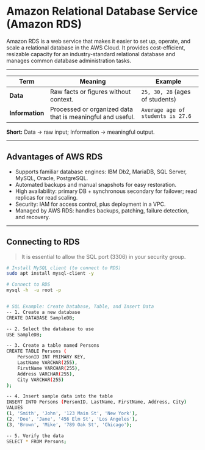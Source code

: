 # Amazon Relational Database Service (Amazon RDS)

Amazon RDS is a web service that makes it easier to set up, operate, and scale a relational database in the AWS Cloud. It provides cost-efficient, resizable capacity for an industry-standard relational database and manages common database administration tasks.

---

| Term           | Meaning                                                   | Example                          |
|----------------|-----------------------------------------------------------|----------------------------------|
| **Data**       | Raw facts or figures without context.                     | `25, 30, 28` (ages of students) |
| **Information**| Processed or organized data that is meaningful and useful.| `Average age of students is 27.6` |

**Short:** Data → raw input; Information → meaningful output.

---

## Advantages of AWS RDS
- Supports familiar database engines: IBM Db2, MariaDB, SQL Server, MySQL, Oracle, PostgreSQL.  
- Automated backups and manual snapshots for easy restoration.  
- High availability: primary DB + synchronous secondary for failover; read replicas for read scaling.  
- Security: IAM for access control, plus deployment in a VPC.  
- Managed by AWS RDS: handles backups, patching, failure detection, and recovery.  

---

## Connecting to RDS

> It is essential to allow the SQL port (3306) in your security group.

```bash
# Install MySQL client (to connect to RDS)
sudo apt install mysql-client -y

# Connect to RDS
mysql -h  -u root -p


# SQL Example: Create Database, Table, and Insert Data
-- 1. Create a new database
CREATE DATABASE SampleDB;

-- 2. Select the database to use
USE SampleDB;

-- 3. Create a table named Persons
CREATE TABLE Persons (
    PersonID INT PRIMARY KEY,
    LastName VARCHAR(255),
    FirstName VARCHAR(255),
    Address VARCHAR(255),
    City VARCHAR(255)
);

-- 4. Insert sample data into the table
INSERT INTO Persons (PersonID, LastName, FirstName, Address, City)
VALUES
(1, 'Smith', 'John', '123 Main St', 'New York'),
(2, 'Doe', 'Jane', '456 Elm St', 'Los Angeles'),
(3, 'Brown', 'Mike', '789 Oak St', 'Chicago');

-- 5. Verify the data
SELECT * FROM Persons;

